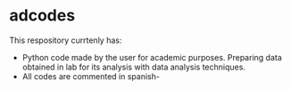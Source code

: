 # adcodes
This respository currtenly has:
- Python code made by the user for academic purposes. Preparing data obtained in lab for its analysis with data analysis techniques.
- All codes are commented in spanish-
